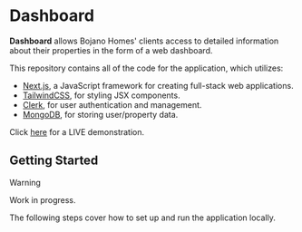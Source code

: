 # Dashboard

**Dashboard** allows Bojano Homes' clients access to detailed information about
their properties in the form of a web dashboard.

This repository contains all of the code for the application, which utilizes:

- [Next.js], a JavaScript framework for creating full-stack web applications.
- [TailwindCSS], for styling JSX components.
- [Clerk], for user authentication and management.
- [MongoDB], for storing user/property data.

Click [here](https://bojano-app.vercel.app/) for a LIVE demonstration.

## Getting Started

> [!WARNING]
> Work in progress.

The following steps cover how to set up and run the application locally.

[Next.js]: https://nextjs.org
[TailwindCSS]: https://tailwindcss.com/docs/installation
[Clerk]: https://clerk.com/
[MongoDB]: https://www.mongodb.com/
[Google Sheets v4]: https://developers.google.com/sheets/api/guides/concepts
